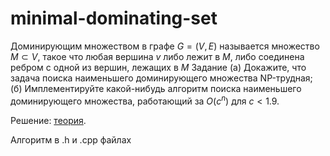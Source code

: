 # minimal-dominating-set

Доминирующим множеством в графе $G = (V, E)$ называется множество $M \subset V$, такое что любая вершина $v$ либо лежит в $M$, либо соединена ребром с одной из вершин, лежащих в $M$
Задание
(а) Докажите, что задача поиска наименьшего доминирующего множества NP-трудная;
(б) Имплементируйте какой-нибудь алгоритм поиска наименьшего доминирующего множества, работающий за $O(c^n)$ для $c < 1.9$.

Решение:
[теория](minimal-dominating-set/Complexity.pdf).

Алгоритм в .h и .cpp файлах
